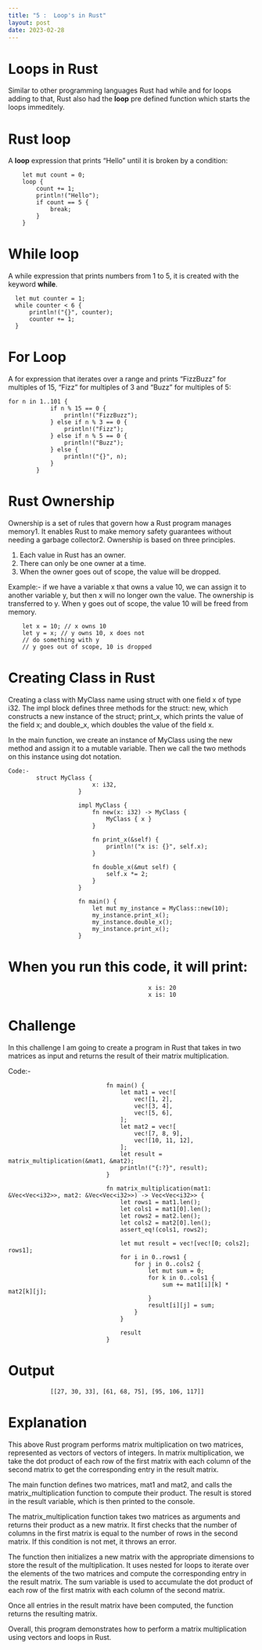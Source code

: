 ```yaml
---
title: "5 :  Loop's in Rust"
layout: post
date: 2023-02-28
---
```

# Loops in Rust

Similar to other programming languages Rust had while and for loops adding to that, Rust also had the **loop** pre defined function which starts the loops immeditely.

# Rust loop
A **loop** expression that prints “Hello” until it is broken by a condition:


        let mut count = 0;
        loop {
            count += 1;
            println!("Hello");
            if count == 5 {
                break;
            }
        }

# While loop
A while expression that prints numbers from 1 to 5, it is created with the keyword **while**.

      let mut counter = 1;
      while counter < 6 {
          println!("{}", counter);
          counter += 1;
      }

# For Loop
A for expression that iterates over a range and prints 
“FizzBuzz” for multiples of 15, “Fizz” for multiples of 3 and “Buzz” for multiples of 5:

    for n in 1..101 {
                if n % 15 == 0 {
                    println!("FizzBuzz");
                } else if n % 3 == 0 {
                    println!("Fizz");
                } else if n % 5 == 0 {
                    println!("Buzz");
                } else {
                    println!("{}", n);
                }
            }
# Rust Ownership
Ownership is a set of rules that govern how a Rust program manages memory1. It enables Rust to make memory safety guarantees without needing a garbage collector2. Ownership is based on three principles.

1. Each value in Rust has an owner.
2. There can only be one owner at a time.
3. When the owner goes out of scope, the value will be dropped.

Example:-
if we have a variable x that owns a value 10, we can assign it to another variable y, but then x will no longer own the value. The ownership is transferred to y. When y goes out of scope, the value 10 will be freed from memory.

        let x = 10; // x owns 10
        let y = x; // y owns 10, x does not
        // do something with y
        // y goes out of scope, 10 is dropped

# Creating Class in Rust
Creating a class with MyClass name using struct with one field x of type i32. The impl block defines three methods for the struct: new, which constructs a new instance of the struct; print_x, which prints the value of the field x; and double_x, which doubles the value of the field x.

In the main function, we create an instance of MyClass using the new method and assign it to a mutable variable. Then we call the two methods on this instance using dot notation.

    Code:-
            struct MyClass {
                            x: i32,
                        }

                        impl MyClass {
                            fn new(x: i32) -> MyClass {
                                MyClass { x }
                            }

                            fn print_x(&self) {
                                println!("x is: {}", self.x);
                            }

                            fn double_x(&mut self) {
                                self.x *= 2;
                            }
                        }

                        fn main() {
                            let mut my_instance = MyClass::new(10);
                            my_instance.print_x();
                            my_instance.double_x();
                            my_instance.print_x();
                        }

# When you run this code, it will print:
                                            x is: 20
                                            x is: 10
                                            
# Challenge
In this challenge I am going to create a program in Rust that takes in two matrices as input and returns the result of their matrix multiplication.

Code:-

                                fn main() {
                                    let mat1 = vec![
                                        vec![1, 2],
                                        vec![3, 4],
                                        vec![5, 6],
                                    ];
                                    let mat2 = vec![
                                        vec![7, 8, 9],
                                        vec![10, 11, 12],
                                    ];
                                    let result = matrix_multiplication(&mat1, &mat2);
                                    println!("{:?}", result);
                                }

                                fn matrix_multiplication(mat1: &Vec<Vec<i32>>, mat2: &Vec<Vec<i32>>) -> Vec<Vec<i32>> {
                                    let rows1 = mat1.len();
                                    let cols1 = mat1[0].len();
                                    let rows2 = mat2.len();
                                    let cols2 = mat2[0].len();
                                    assert_eq!(cols1, rows2);

                                    let mut result = vec![vec![0; cols2]; rows1];
                                    for i in 0..rows1 {
                                        for j in 0..cols2 {
                                            let mut sum = 0;
                                            for k in 0..cols1 {
                                                sum += mat1[i][k] * mat2[k][j];
                                            }
                                            result[i][j] = sum;
                                        }
                                    }

                                    result
                                }


# Output
                
                [[27, 30, 33], [61, 68, 75], [95, 106, 117]]




# Explanation
This above Rust program performs matrix multiplication on two matrices, represented as vectors of vectors of integers. In matrix multiplication, we take the dot product of each row of the first matrix with each column of the second matrix to get the corresponding entry in the result matrix.

The main function defines two matrices, mat1 and mat2, and calls the matrix_multiplication function to compute their product. The result is stored in the result variable, which is then printed to the console.

The matrix_multiplication function takes two matrices as arguments and returns their product as a new matrix. It first checks that the number of columns in the first matrix is equal to the number of rows in the second matrix. If this condition is not met, it throws an error.

The function then initializes a new matrix with the appropriate dimensions to store the result of the multiplication. It uses nested for loops to iterate over the elements of the two matrices and compute the corresponding entry in the result matrix. The sum variable is used to accumulate the dot product of each row of the first matrix with each column of the second matrix.

Once all entries in the result matrix have been computed, the function returns the resulting matrix.

Overall, this program demonstrates how to perform a matrix multiplication using vectors and loops in Rust.
